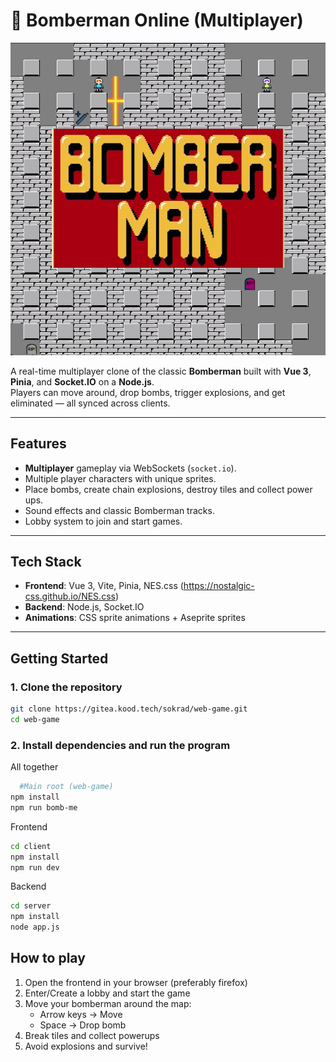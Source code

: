 # 🧨 Bomberman Online (Multiplayer)

![Bomberman Title](client/public/Bomberman-title.png)

A real-time multiplayer clone of the classic **Bomberman** built with **Vue 3**, **Pinia**, and **Socket.IO** on a **Node.js**.  
Players can move around, drop bombs, trigger explosions, and get eliminated — all synced across clients.

---

## Features
- **Multiplayer** gameplay via WebSockets (`socket.io`).
- Multiple player characters with unique sprites.
- Place bombs, create chain explosions, destroy tiles and collect power ups.
- Sound effects and classic Bomberman tracks.
- Lobby system to join and start games.

---

## Tech Stack
- **Frontend**: Vue 3, Vite, Pinia, NES.css (https://nostalgic-css.github.io/NES.css) 
- **Backend**: Node.js, Socket.IO  
- **Animations**: CSS sprite animations + Aseprite sprites 

---

## Getting Started

### 1. Clone the repository
```bash
git clone https://gitea.kood.tech/sokrad/web-game.git
cd web-game
```

### 2. Install dependencies and run the program
All together
```bash
  #Main root (web-game)
npm install
npm run bomb-me
```
Frontend
```bash
cd client
npm install
npm run dev
```
Backend
```bash
cd server
npm install
node app.js
```

## How to play
1. Open the frontend in your browser (preferably firefox)
2. Enter/Create a lobby and start the game
3. Move your bomberman around the map:
    * Arrow keys -> Move
    * Space -> Drop bomb
4. Break tiles and collect powerups
5. Avoid explosions and survive!
